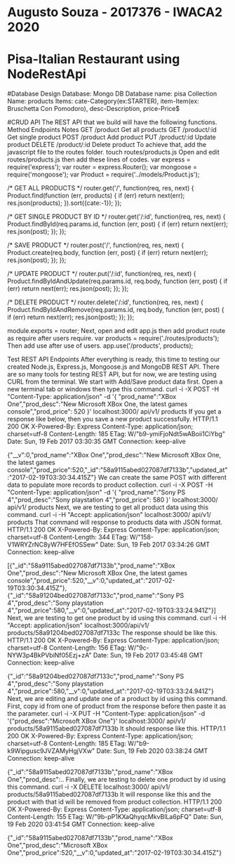 # Augusto Souza - 2017376 - IWACA2 2020
# Pisa-Italian Restaurant using NodeRestApi 


#Database Design
Database: Mongo DB
Database name: pisa
Collection Name: products
Items: 	cate-Category(ex:STARTER),
item-Item(ex: Bruschetta Con Pomodoro), 
desc-Description, 
price-Price$

#CRUD API
The REST API that we build will have the following functions.
Method	Endpoints	Notes
GET	 /product	Get all products
GET	 /product/:id	Get single product
POST	 /product	Add product
PUT	 /product/:id	Update product
DELETE	 /product/:id	Delete product
To achieve that, add the javascript file to the routes folder.
touch routes/products.js
Open and edit routes/products.js then add these lines of codes.
var express = require('express');
var router = express.Router();
var mongoose = require('mongoose');
var Product = require('../models/Product.js');

/* GET ALL PRODUCTS */
router.get('/', function(req, res, next) {
  Product.find(function (err, products) {
    if (err) return next(err);
    res.json(products);
  }).sort({cate:-1});
});

/* GET SINGLE PRODUCT BY ID */
router.get('/:id', function(req, res, next) {
  Product.findById(req.params.id, function (err, post) {
    if (err) return next(err);
    res.json(post);
  });
});

/* SAVE PRODUCT */
router.post('/', function(req, res, next) {
  Product.create(req.body, function (err, post) {
    if (err) return next(err);
    res.json(post);
  });
});

/* UPDATE PRODUCT */
router.put('/:id', function(req, res, next) {
  Product.findByIdAndUpdate(req.params.id, req.body, function (err, post) {
    if (err) return next(err);
    res.json(post);
  });
});

/* DELETE PRODUCT */
router.delete('/:id', function(req, res, next) {
  Product.findByIdAndRemove(req.params.id, req.body, function (err, post) {
    if (err) return next(err);
    res.json(post);
  });
});

module.exports = router;
Next, open and edit app.js then add product route as require after users require.
var products = require('./routes/products');
Then add use after use of users.
app.use('/products', products);
 

Test REST API Endpoints
After everything is ready, this time to testing our created Node.js, Express.js, Mongoose.js and MongoDB REST API. There are so many tools for testing REST API, but for now, we are testing using CURL from the terminal.
We start with Add/Save product data first. Open a new terminal tab or windows then type this command.
curl -i -X POST -H "Content-Type: application/json" -d '{ "prod_name":"XBox One","prod_desc":"New Microsoft XBox One, the latest games console","prod_price": 520 }' localhost:3000/ api/v1/ products
If you get a response like below, then you save a new product successfully.
HTTP/1.1 200 OK
X-Powered-By: Express
Content-Type: application/json; charset=utf-8
Content-Length: 185
ETag: W/"b9-ymiFjoNdt5wABoii1CiYbg"
Date: Sun, 19 Feb 2017 03:30:35 GMT
Connection: keep-alive

{"__v":0,"prod_name":"XBox One","prod_desc":"New Microsoft XBox One, the latest games console","prod_price":520,"_id":"58a9115abed027087df7133b","updated_at":"2017-02-19T03:30:34.415Z"}
We can create the same POST with different data to populate more records to product collection.
curl -i -X POST -H "Content-Type: application/json" -d '{ "prod_name":"Sony PS 4","prod_desc":"Sony playstation 4","prod_price": 580 }' localhost:3000/ api/v1/ products
Next, we are testing to get all product data using this command.
curl -i -H "Accept: application/json" localhost:3000/ api/v1/ products
That command will response to products data with JSON format.
HTTP/1.1 200 OK
X-Powered-By: Express
Content-Type: application/json; charset=utf-8
Content-Length: 344
ETag: W/"158-V1WRYZrNC8yW7HFEfOSSew"
Date: Sun, 19 Feb 2017 03:34:26 GMT
Connection: keep-alive

[{"_id":"58a9115abed027087df7133b","prod_name":"XBox One","prod_desc":"New Microsoft XBox One, the latest games console","prod_price":520,"__v":0,"updated_at":"2017-02-19T03:30:34.415Z"},{"_id":"58a91204bed027087df7133c","prod_name":"Sony PS 4","prod_desc":"Sony playstation 4","prod_price":580,"__v":0,"updated_at":"2017-02-19T03:33:24.941Z"}]
Next, we are testing to get one product by id using this command.
curl -i -H "Accept: application/json" localhost:3000/api/v1/ products/58a91204bed027087df7133c
The response should be like this.
HTTP/1.1 200 OK
X-Powered-By: Express
Content-Type: application/json; charset=utf-8
Content-Length: 156
ETag: W/"9c-NYW3p4BkPVbiNf05Ezj+zA"
Date: Sun, 19 Feb 2017 03:45:48 GMT
Connection: keep-alive

{"_id":"58a91204bed027087df7133c","prod_name":"Sony PS 4","prod_desc":"Sony playstation 4","prod_price":580,"__v":0,"updated_at":"2017-02-19T03:33:24.941Z"}
Next, we are editing and update one of a product by id using this command. First, copy id from one of product from the response before then paste it as the parameter.
curl -i -X PUT -H "Content-Type: application/json" -d '{"prod_desc":"Microsoft XBox One"}' localhost:3000/ api/v1/ products/58a9115abed027087df7133b
It should response like this.
HTTP/1.1 200 OK
X-Powered-By: Express
Content-Type: application/json; charset=utf-8
Content-Length: 185
ETag: W/"b9-k9Wipgusc9JVZAMyHgjVXw"
Date: Sun, 19 Feb 2020 03:38:24 GMT
Connection: keep-alive

{"_id":"58a9115abed027087df7133b","prod_name":"XBox One","prod_desc":..
Finally, we are testing to delete one product by id using this command.
curl -i -X DELETE localhost:3000/ api/v1/ products/58a9115abed027087df7133b
It will response like this and the product with that id will be removed from product collection.
HTTP/1.1 200 OK
X-Powered-By: Express
Content-Type: application/json; charset=utf-8
Content-Length: 155
ETag: W/"9b-pP1KXaQhyqcMkvBlLa6pFQ"
Date: Sun, 19 Feb 2020 03:41:54 GMT
Connection: keep-alive

{"_id":"58a9115abed027087df7133b","prod_name":"XBox One","prod_desc":"Microsoft XBox One","prod_price":520,"__v":0,"updated_at":"2017-02-19T03:30:34.415Z"}

